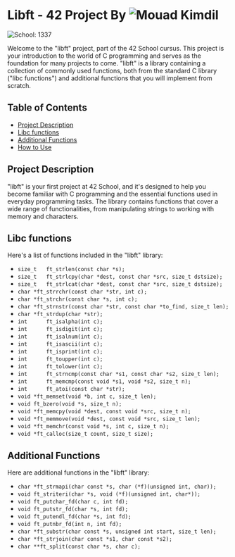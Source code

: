 # Libft - 42 Project By ![Mouad Kimdil](https://img.shields.io/badge/Mouad-Kimdil-blue)

![School: 1337](https://img.shields.io/badge/School-1337-blue)

Welcome to the "libft" project, part of the 42 School cursus. This project is your introduction to the world of C programming and serves as the foundation for many projects to come. "libft" is a library containing a collection of commonly used functions, both from the standard C library ("libc functions") and additional functions that you will implement from scratch.

## Table of Contents
- [Project Description](#project-description)
- [Libc functions](#libc-functions)
- [Additional Functions](#additional-functions)
- [How to Use](#how-to-use)

## Project Description

"libft" is your first project at 42 School, and it's designed to help you become familiar with C programming and the essential functions used in everyday programming tasks. The library contains functions that cover a wide range of functionalities, from manipulating strings to working with memory and characters.

## Libc functions

Here's a list of functions included in the "libft" library:

- `size_t	ft_strlen(const char *s);`
- `size_t	ft_strlcpy(char *dest, const char *src, size_t dstsize);`
- `size_t	ft_strlcat(char *dest, const char *src, size_t dstsize);`
- `char	*ft_strrchr(const char *str, int c);`
- `char	*ft_strchr(const char *s, int c);`
- `char	*ft_strnstr(const char *str, const char *to_find, size_t len);`
- `char	*ft_strdup(char *str);`
- `int		ft_isalpha(int c);`
- `int		ft_isdigit(int c);`
- `int		ft_isalnum(int c);`
- `int		ft_isascii(int c);`
- `int		ft_isprint(int c);`
- `int		ft_toupper(int c);`
- `int		ft_tolower(int c);`
- `int		ft_strncmp(const char *s1, const char *s2, size_t len);`
- `int		ft_memcmp(const void *s1, void *s2, size_t n);`
- `int		ft_atoi(const char *str);`
- `void	*ft_memset(void *b, int c, size_t len);`
- `void	ft_bzero(void *s, size_t n);`
- `void	*ft_memcpy(void *dest, const void *src, size_t n);`
- `void	*ft_memmove(void *dest, const void *src, size_t len);`
- `void	*ft_memchr(const void *s, int c, size_t n);`
- `void	*ft_calloc(size_t count, size_t size);`

## Additional Functions

Here are additional functions in the "libft" library:

- `char	*ft_strmapi(char const *s, char (*f)(unsigned int, char));`
- `void	ft_striteri(char *s, void (*f)(unsigned int, char*));`
- `void	ft_putchar_fd(char c, int fd);`
- `void	ft_putstr_fd(char *s, int fd);`
- `void	ft_putendl_fd(char *s, int fd);`
- `void	ft_putnbr_fd(int n, int fd);`
- `char	*ft_substr(char const *s, unsigned int start, size_t len);`
- `char	*ft_strjoin(char const *s1, char const *s2);`
- `char	**ft_split(const char *s, char c);`

